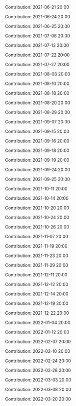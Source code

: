 Contribution: 2021-06-21 20:00

Contribution: 2021-06-24 20:00

Contribution: 2021-06-25 20:00

Contribution: 2021-07-06 20:00

Contribution: 2021-07-12 20:00

Contribution: 2021-07-22 20:00

Contribution: 2021-07-27 20:00

Contribution: 2021-08-03 20:00

Contribution: 2021-08-10 20:00

Contribution: 2021-08-18 20:00

Contribution: 2021-08-20 20:00

Contribution: 2021-08-29 20:00

Contribution: 2021-09-07 20:00

Contribution: 2021-09-15 20:00

Contribution: 2021-09-16 20:00

Contribution: 2021-09-18 20:00

Contribution: 2021-09-19 20:00

Contribution: 2021-09-24 20:00

Contribution: 2021-09-25 20:00

Contribution: 2021-10-11 20:00

Contribution: 2021-10-14 20:00

Contribution: 2021-10-20 20:00

Contribution: 2021-10-24 20:00

Contribution: 2021-10-26 20:00

Contribution: 2021-11-07 20:00

Contribution: 2021-11-19 20:00

Contribution: 2021-11-23 20:00

Contribution: 2021-11-29 20:00

Contribution: 2021-12-11 20:00

Contribution: 2021-12-12 20:00

Contribution: 2021-12-14 20:00

Contribution: 2021-12-19 20:00

Contribution: 2021-12-22 20:00

Contribution: 2022-01-04 20:00

Contribution: 2022-01-12 20:00

Contribution: 2022-02-07 20:00

Contribution: 2022-02-10 20:00

Contribution: 2022-02-24 20:00

Contribution: 2022-02-28 20:00

Contribution: 2022-03-03 20:00

Contribution: 2022-03-08 20:00

Contribution: 2022-03-20 20:00

